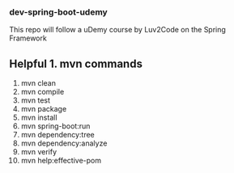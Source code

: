 ### dev-spring-boot-udemy
This repo will follow a uDemy course by Luv2Code on the Spring Framework

## Helpful 1. mvn commands
1. mvn clean
1. mvn compile
1. mvn test
1. mvn package
1. mvn install
1. mvn spring-boot:run
1. mvn dependency:tree
1. mvn dependency:analyze
1. mvn verify
1. mvn help:effective-pom